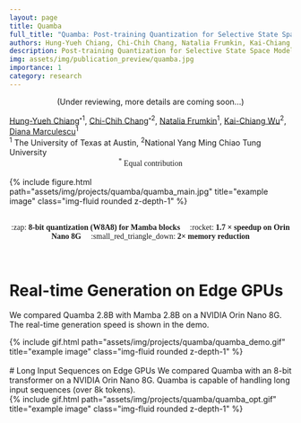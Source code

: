 ```yaml
---
layout: page
title: Quamba
full_title: "Quamba: Post-training Quantization for Selective State Space Models"
authors: Hung-Yueh Chiang, Chi-Chih Chang, Natalia Frumkin, Kai-Chiang Wu, Diana Marculescu
description: Post-training Quantization for Selective State Space Models
img: assets/img/publication_preview/quamba.jpg
importance: 1
category: research
---
```


<div style="text-align: center;">
    <p>(Under reviewing, more details are coming soon...)</p>
</div>


<div class="authors"> <a href="https://hychiang.info">Hung-Yueh Chiang</a><sup><sub>*</sub>1</sup>, <a href="https://github.com/shadowpa0327">Chi-Chih Chang</a><sup><sub>*</sub>2</sup>, <a href="https://www.nfrumkin.com/">Natalia Frumkin</a><sup>1</sup>, <a href="https://people.cs.nycu.edu.tw/~kcw/">Kai-Chiang Wu</a><sup>2</sup>, <a href="https://users.ece.utexas.edu/~dianam/">Diana Marculescu</a><sup>1</sup></div>
<div class="authors"> <sup>1</sup> The University of Texas at Austin, <sup>2</sup>National Yang Ming Chiao Tung University</div>
<div style="text-align: center; font-family: Times;"> <sup>*</sup> Equal contribution</div>

<br>
<div class="row">
    <div class="col-sm mt-3 mt-md-0">
        {% include figure.html path="assets/img/projects/quamba/quamba_main.jpg" title="example image" class="img-fluid rounded z-depth-1" %}
    </div>
</div>
<br>

<div style="text-align: center;">
    <p style="font-family: Comic Neue;">
    :zap: <b>8-bit quantization (W8A8) for Mamba blocks </b> &nbsp; &nbsp;
    :rocket: <b>1.7 <span>&#215;</span> speedup on Orin Nano 8G </b> &nbsp; &nbsp;
    :small_red_triangle_down: <b>2<span>&#215;</span> memory reduction</b>
    </p>
</div>

<br>

# Real-time Generation on Edge GPUs
We compared Quamba 2.8B with Mamba 2.8B on a NVIDIA Orin Nano 8G. The real-time generation speed is shown in the demo.
<div class="row">
    <div class="col-sm mt-3 mt-md-0">
        {% include gif.html path="assets/img/projects/quamba/quamba_demo.gif" title="example image" class="img-fluid rounded z-depth-1" %}
    </div>
</div>

<br>
# Long Input Sequences on Edge GPUs
We compared Quamba with an 8-bit transformer on a NVIDIA Orin Nano 8G. Quamba is capable of handling long input sequences (over 8k tokens).
<div class="row">
    <div class="col-sm mt-3 mt-md-0">
        {% include gif.html path="assets/img/projects/quamba/quamba_opt.gif" title="example image" class="img-fluid rounded z-depth-1" %}
    </div>
</div>


